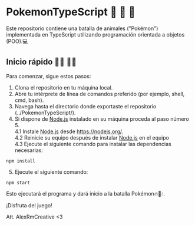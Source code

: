 # PokemonTypeScript 🐅 🐊 🐳

Este repositorio contiene una batalla de animales ("Pokémon") implementada en TypeScript utilizando programación orientada a objetos (POO).💻

## Inicio rápido 👨‍💻 👩‍💻

Para comenzar, sigue estos pasos:

1. Clona el repositorio en tu máquina local.
2. Abre tu intérprete de línea de comandos preferido (por ejemplo, shell, cmd, bash).
3. Navega hasta el directorio donde exportaste el repositorio (../PokemonTypeScript/).
4. Si dispone de [Node.js](https://nodejs.org/) instalado en su máquina proceda al paso número 5. </br>
4.1 Instale [Node.js](https://nodejs.org/) desde https://nodejs.org/. </br>
4.2 Reinicie su equipo después de instalar [Node.js](https://nodejs.org/) en el equipo </br>
4.3 Ejecute el siguiente comando para instalar las dependencias necesarias:

```shell
npm install
```
5. Ejecute el siguiente comando:

```shell
npm start
```
Esto ejecutará el programa y dará inicio a la batalla Pokémon🔥🌱💧.

¡Disfruta del juego!

Att. AlexRmCreative <3
